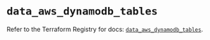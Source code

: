 # `data_aws_dynamodb_tables`

Refer to the Terraform Registry for docs: [`data_aws_dynamodb_tables`](https://registry.terraform.io/providers/hashicorp/aws/6.6.0/docs/data-sources/dynamodb_tables).
